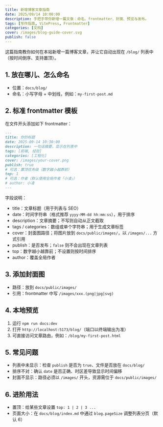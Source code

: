 ```yaml
---
title: 新增博客文章指南
date: 2025/09/14 10:00:00
description: 手把手带你新增一篇文章：命名、frontmatter、封面、预览与发布。
tags: [写作指南, VitePress, Frontmatter]
categories: [文档]
cover: /images/blog-guide-cover.svg
publish: false
---
```


这篇指南教你如何在本站新增一篇博客文章，并让它自动出现在 `/blog/` 列表中（按时间倒序、支持置顶）。

## 1. 放在哪儿、怎么命名
- 位置：`docs/blog/`
- 命名：小写字母 + 中划线，例如：`my-first-post.md`

## 2. 标准 frontmatter 模板
在文件开头添加如下 frontmatter：

```md
---
title: 你的标题
date: 2025-09-14 10:30:00
description: 一句话摘要，显示在列表中
tags: [前端, 经验]
categories: [工程化]
cover: /images/your-cover.png
publish: true
# 可选：置顶优先级（数字越小越靠前）
top: 1
# 可选：作者（默认使用全局作者「小凌」）
# author: 小凌
---
```

字段说明：
- title：文章标题（用于列表与 SEO）
- date：时间字符串（格式推荐 `yyyy-MM-dd hh:mm:ss`），用于排序
- description：文章摘要；不写则自动从正文截取
- tags / categories：数组或单个字符串；用于生成文章标签
- cover：封面图路径；将图片放到 `docs/public/images/`，以 `/images/...` 方式引用
- publish：是否发布；`false` 则不会出现在文章列表
- top：数字越小越靠前；不设置则按时间排序
- author：覆盖全局作者

## 3. 添加封面图
- 路径：放到 `docs/public/images/`
- 引用：frontmatter 中写 `/images/xxx.(png|jpg|svg)`

## 4. 本地预览
1. 运行 `npm run docs:dev`
2. 打开 `http://localhost:5173/blog/`（端口以终端输出为准）
3. 可直接访问文章路由，例如：`/blog/my-first-post.html`

## 5. 常见问题
- 列表中未显示：检查 `publish` 是否为 `true`、文件是否放在 `docs/blog/`
- 排序不对：确认 `date` 是否正确、时区差导致显示时间偏移
- 封面不显示：路径必须以 `/images/` 开头，资源需位于 `docs/public/images/`

## 6. 进阶用法
- 置顶：给某些文章设置 `top: 1 | 2 | 3 ...`
- 页面大小：在 `docs/blog/index.md` 中通过 `blog.pageSize` 调整列表分页（默认 6）
